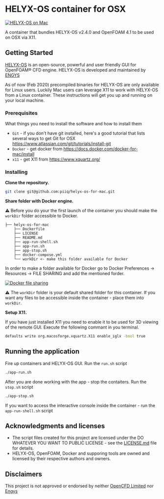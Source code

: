 # HELYX-OS container for OSX

[![HELYX-OS on Mac](https://raw.githubusercontent.com/piiq/helyx-os-for-mac/master/docs/helyx-os-on-mac.jpg)](https://raw.githubusercontent.com/piiq/helyx-os-for-mac/master/docs/helyx-os-on-mac.jpg)

A container that bundles HELYX-OS v2.4.0 and OpenFOAM 4.1 to be used on OSX via X11.

## Getting Started

[HELYX-OS](http://engys.com/products/helyx-os) is an open-source, powerful and user friendly GUI for OpenFOAM® CFD engine. HELYX-OS is developed and maintained by [ENGYS](http://engys.com/)

As of now (Feb 2020) precompiled binaries for HELYX-OS are only available for Linux users. Luckily Mac users can leverage X11 to work with HELYX-OS from a Linux container. These instructions will get you up and running on your local machine.

### Prerequisites

What things you need to install the software and how to install them


- `Git` - if you don't have git installed, here's a good tutorial that lists several ways to get Git for OSX https://www.atlassian.com/git/tutorials/install-git
- `Docker` - get docker from https://docs.docker.com/docker-for-mac/install
- `x11` - get X11 from https://www.xquartz.org/


### Installing

**Clone the repository.**

```bash
git clone git@github.com:piiq/helyx-os-for-mac.git
```

**Share folder with Docker engine.**

⚠️ Before you do your the first launch of the container you should make the `workDir` folder accessible to Docker.

```
├── helyx-os-for-mac
    ├── Dockerfile
    ├── LICENSE
    ├── README.md
    ├── app-run-shell.sh
    ├── app-run.sh
    ├── app-stop.sh
    ├── docker-compose.yml
    └── workDir <- make this folder available for Docker
```

In order to make a folder available for Docker go to Docker Preferences -> Resources -> FILE SHARING and add the mentioned forder.

[![Docker file sharing](https://raw.githubusercontent.com/piiq/helyx-os-for-mac/master/docs/docker-file-sharing.jpg)](https://raw.githubusercontent.com/piiq/helyx-os-for-mac/master/docs/docker-file-sharing.jpg)

⚠️ The `workDir` folder is your default shared folder for this container. If you want any files to be accessible inside the container - place them into `workDir`.

**Setup X11.**

If you have just installed X11 you need to enable it to be used for 3D viewing of the remote GUI. Execute the following commant in you terminal.

```bash
defaults write org.macosforge.xquartz.X11 enable_iglx -bool true
```

## Running the application

Fire up containers and HELYX-OS GUI. Run the `run.sh` script

```bash
./app-run.sh
```

After you are done working with the app - stop the contaiters. Run the `stop.sh` script

```bash
./app-stop.sh
```

If you want to access the interactive console inside the container - run the `app-run-shell.sh` script

## Acknowledgments and licenses

- The script files created for this project are licensed under the DO WHATEVER YOU WANT TO PUBLIC LICENSE - see the [LICENSE.md](LICENSE.md) file for details.
- HELYX-OS, OpenFOAM, Docker and supporing tools are owned and licensed by their respective authors and owners.

## Disclaimers

This project is not approved or endorsed by neither [OpenCFD Limited](https://www.openfoam.com) nor [Engys](http://engys.com/)

